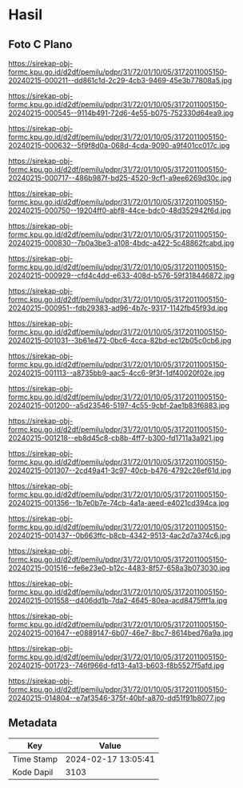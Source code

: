# Hasil

## Foto C Plano

https://sirekap-obj-formc.kpu.go.id/d2df/pemilu/pdpr/31/72/01/10/05/3172011005150-20240215-000211--dd861c1d-2c29-4cb3-9469-45e3b77808a5.jpg

https://sirekap-obj-formc.kpu.go.id/d2df/pemilu/pdpr/31/72/01/10/05/3172011005150-20240215-000545--9114b491-72d6-4e55-b075-752330d64ea9.jpg

https://sirekap-obj-formc.kpu.go.id/d2df/pemilu/pdpr/31/72/01/10/05/3172011005150-20240215-000632--5f9f8d0a-068d-4cda-9090-a9f401cc017c.jpg

https://sirekap-obj-formc.kpu.go.id/d2df/pemilu/pdpr/31/72/01/10/05/3172011005150-20240215-000717--486b987f-bd25-4520-9cf1-a9ee6269d30c.jpg

https://sirekap-obj-formc.kpu.go.id/d2df/pemilu/pdpr/31/72/01/10/05/3172011005150-20240215-000750--19204ff0-abf8-44ce-bdc0-48d352942f6d.jpg

https://sirekap-obj-formc.kpu.go.id/d2df/pemilu/pdpr/31/72/01/10/05/3172011005150-20240215-000830--7b0a3be3-a108-4bdc-a422-5c48862fcabd.jpg

https://sirekap-obj-formc.kpu.go.id/d2df/pemilu/pdpr/31/72/01/10/05/3172011005150-20240215-000929--cfd4c4dd-e633-408d-b576-59f318446872.jpg

https://sirekap-obj-formc.kpu.go.id/d2df/pemilu/pdpr/31/72/01/10/05/3172011005150-20240215-000951--fdb29383-ad96-4b7c-9317-1142fb45f93d.jpg

https://sirekap-obj-formc.kpu.go.id/d2df/pemilu/pdpr/31/72/01/10/05/3172011005150-20240215-001031--3b61e472-0bc6-4cca-82bd-ec12b05c0cb6.jpg

https://sirekap-obj-formc.kpu.go.id/d2df/pemilu/pdpr/31/72/01/10/05/3172011005150-20240215-001113--a8735bb9-aac5-4cc6-9f3f-1df40020f02e.jpg

https://sirekap-obj-formc.kpu.go.id/d2df/pemilu/pdpr/31/72/01/10/05/3172011005150-20240215-001200--a5d23546-5197-4c55-9cbf-2ae1b83f6883.jpg

https://sirekap-obj-formc.kpu.go.id/d2df/pemilu/pdpr/31/72/01/10/05/3172011005150-20240215-001218--eb8d45c8-cb8b-4ff7-b300-fd1711a3a921.jpg

https://sirekap-obj-formc.kpu.go.id/d2df/pemilu/pdpr/31/72/01/10/05/3172011005150-20240215-001307--2cd49a41-3c97-40cb-b476-4792c26ef61d.jpg

https://sirekap-obj-formc.kpu.go.id/d2df/pemilu/pdpr/31/72/01/10/05/3172011005150-20240215-001356--1b7e0b7e-74cb-4a1a-aeed-e4021cd394ca.jpg

https://sirekap-obj-formc.kpu.go.id/d2df/pemilu/pdpr/31/72/01/10/05/3172011005150-20240215-001437--0b663ffc-b8cb-4342-9513-4ac2d7a374c6.jpg

https://sirekap-obj-formc.kpu.go.id/d2df/pemilu/pdpr/31/72/01/10/05/3172011005150-20240215-001516--fe6e23e0-b12c-4483-8f57-658a3b073030.jpg

https://sirekap-obj-formc.kpu.go.id/d2df/pemilu/pdpr/31/72/01/10/05/3172011005150-20240215-001558--d406dd1b-7da2-4645-80ea-acd8475fff1a.jpg

https://sirekap-obj-formc.kpu.go.id/d2df/pemilu/pdpr/31/72/01/10/05/3172011005150-20240215-001647--e0889147-6b07-46e7-8bc7-8614bed76a9a.jpg

https://sirekap-obj-formc.kpu.go.id/d2df/pemilu/pdpr/31/72/01/10/05/3172011005150-20240215-001723--746f966d-fd13-4a13-b603-f8b5527f5afd.jpg

https://sirekap-obj-formc.kpu.go.id/d2df/pemilu/pdpr/31/72/01/10/05/3172011005150-20240215-014804--e7af3546-375f-40bf-a870-dd51f91b8077.jpg


## Metadata

| Key        | Value               |
| ---------- | ------------------- |
| Time Stamp | 2024-02-17 13:05:41 |
| Kode Dapil | 3103                |



